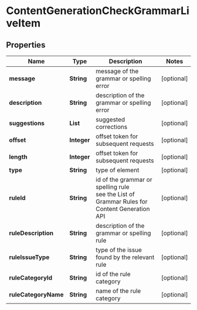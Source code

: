 # ContentGenerationCheckGrammarLiveItem


## Properties

| Name | Type | Description | Notes |
|------------ | ------------- | ------------- | -------------|
**message** | **String** | message of the grammar or spelling error |[optional]|
**description** | **String** | description of the grammar or spelling error |[optional]|
**suggestions** | **List<String>** | suggested corrections |[optional]|
**offset** | **Integer** | offset token for subsequent requests |[optional]|
**length** | **Integer** | offset token for subsequent requests |[optional]|
**type** | **String** | type of element |[optional]|
**ruleId** | **String** | id of the grammar or spelling rule<br>see the List of Grammar Rules for Content Generation API |[optional]|
**ruleDescription** | **String** | description of the grammar or spelling rule |[optional]|
**ruleIssueType** | **String** | type of the issue found by the relevant rule |[optional]|
**ruleCategoryId** | **String** | id of the rule category |[optional]|
**ruleCategoryName** | **String** | name of the rule category |[optional]|